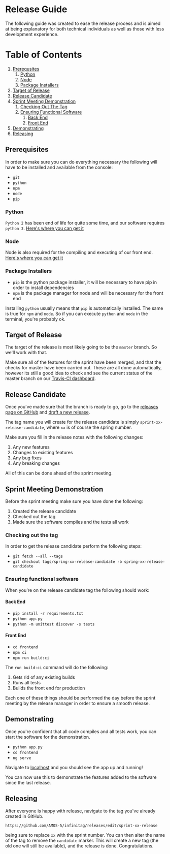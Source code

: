 # Release Guide
The following guide was created to ease the release process and is
aimed at being explanatory for both technical individuals as well as those with less development experience.

# Table of Contents
1) [Prerequsites](#prerequisites)
    1) [Python](#python)
    2) [Node](#node)
    3) [Package Installers](#package-installers)
2) [Target of Release](#target-of-release)
3) [Release Candidate](#release-candidate)
4) [Sprint Meeting Demonstration](#sprint-meeting-demonstration)
    1) [Checking Out The Tag](#checking-out-the-tag)
    2) [Ensuring Functional Software](#ensuring-functional-software)
        1) [Back End](#back-end)
        2) [Front End](#front-end)
5) [Demonstrating](#demonstrating)
6) [Releasing](#releasing)
<a name="prerequisites"></a>
## Prerequisites
In order to make sure you can do everything necessary the following will have to be installed and available from the console:
- `git`
- `python`
- `npm`
- `node`
- `pip`

<a name="python"></a>
### Python
`Python 2` has been end of life for quite some time, and our software requires `python 3`.
[Here's where you can get it](https://www.python.org/downloads/)

<a name="node"></a>
### Node
Node is also required for the compiling and executing of our front end. [Here's where you can get it](https://nodejs.org/en/download/)

<a name="installers"></a>
### Package Installers
- `pip` is the python package installer, it will be necessary to have pip in order to
install dependencies
- `npm` is the package manager for node and will be necessary for the front end

Installing `python` usually means that `pip` is automatically installed. The same is true
for `npm` and `node`. So if you can execute `python` and `node` in the terminal, you're
probably ok.

<a name="target-of-release"></a>
## Target of Release
The target of the release is most likely going to be the `master` branch.
So we'll work with that.

Make sure all of the features for the sprint have been merged, and that the
checks for master have been carried out. These are all done automatically, however
its still a good idea to check and see the current status of the master
branch on our [Travis-CI dashboard](https://travis-ci.com/github/AMOS-5/infinitag/branches).

<a name="release-candidate"></a>
## Release Candidate
Once you've made sure that the branch is ready to go, go to the [releases page on
GitHub](https://github.com/AMOS-5/infinitag/releases) and [draft a new release](https://github.com/AMOS-5/infinitag/releases/new).

The tag name you will create for the release candidate is simply `sprint-xx-release-candidate`,
where `xx` is of course the spring number.

Make sure you fill in the release notes with the following changes:

1) Any new features
2) Changes to existing features
2) Any bug fixes
3) Any breaking changes

All of this can be done ahead of the sprint meeting.

<a name="sprint-meeting-demonstration"></a>
## Sprint Meeting Demonstration
Before the sprint meeting make sure you have done the following:
1) Created the release candidate
2) Checked out the tag
3) Made sure the software compiles and the tests all work

<a name="checking-out-the-tag"></a>
### Checking out the tag
In order to get the release candidate perform the following steps:

- `git fetch --all --tags`
- `git checkout tags/spring-xx-release-candidate -b spring-xx-release-candidate`

<a name="ensuring-functional-software"></a>
### Ensuring functional software
When you're on the release candidate tag the following should work:

<a name="back-end"></a>
#### Back End
- `pip install -r requirements.txt`
- `python app.py`
- `python -m unittest discover -s tests`

<a name="front-end"></a>
#### Front End
- `cd frontend`
- `npm ci`
- `npm run build:ci`

The `run build:ci` command will do the following:
1) Gets rid of any existing builds
2) Runs all tests
3) Builds the front end for production


Each one of these things should be performed the day before the sprint meeting by
the release manager in order to ensure a smooth release.

<a name="demonstrating"></a>
## Demonstrating
Once you're confident that all code compiles and all tests work, you can start the software
for the demonstration.

- `python app.py`
- `cd frontend`
- `ng serve`

Navigate to [localhost](http://localhost:4200) and you should see the app up and running!

You can now use this to demonstrate the features added to the software since
the last release.

## Releasing
After everyone is happy with release, navigate to the tag you've already created in GitHub.

`https://github.com/AMOS-5/infinitag/releases/edit/sprint-xx-release`

being sure to replace `xx` with the sprint number. You can then alter the name
of the tag to remove the `candidate` marker. This will create a new tag (the old
one will still be available), and the release is done. Congratulations.
